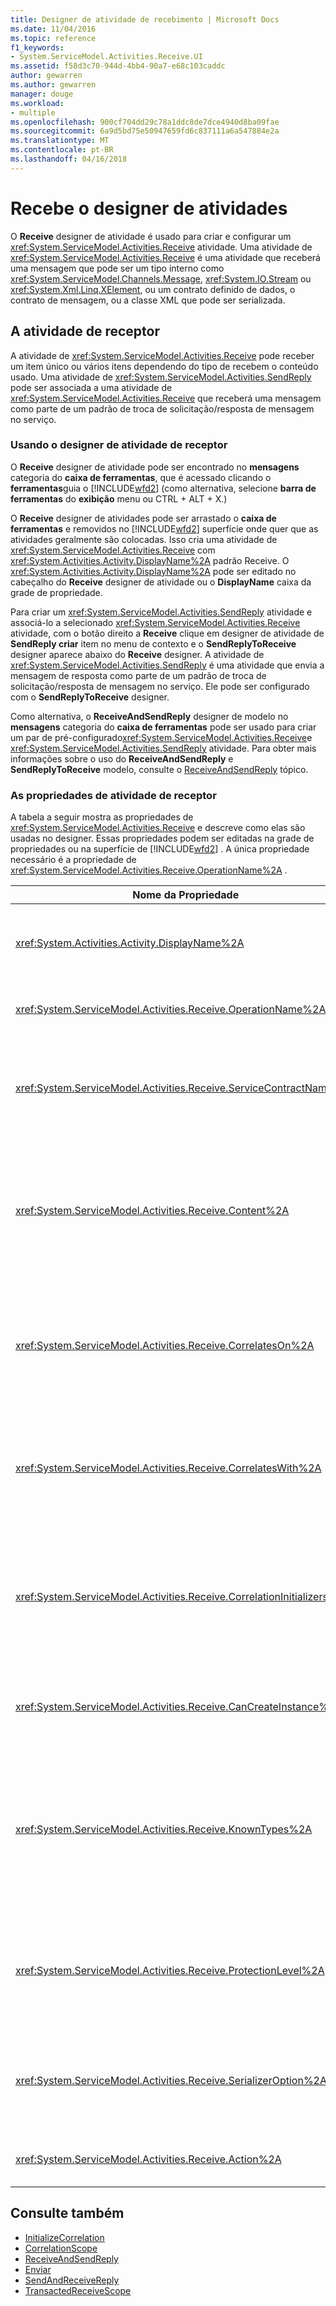 ```yaml
---
title: Designer de atividade de recebimento | Microsoft Docs
ms.date: 11/04/2016
ms.topic: reference
f1_keywords:
- System.ServiceModel.Activities.Receive.UI
ms.assetid: f58d3c70-944d-4bb4-90a7-e68c103caddc
author: gewarren
ms.author: gewarren
manager: douge
ms.workload:
- multiple
ms.openlocfilehash: 900cf704dd29c78a1ddc8de7dce4940d8ba09fae
ms.sourcegitcommit: 6a9d5bd75e50947659fd6c837111a6a547884e2a
ms.translationtype: MT
ms.contentlocale: pt-BR
ms.lasthandoff: 04/16/2018
---
```

# <a name="receive-activity-designer"></a>Recebe o designer de atividades
O **Receive** designer de atividade é usado para criar e configurar um <xref:System.ServiceModel.Activities.Receive> atividade. Uma atividade de <xref:System.ServiceModel.Activities.Receive> é uma atividade que receberá uma mensagem que pode ser um tipo interno como <xref:System.ServiceModel.Channels.Message>, <xref:System.IO.Stream> ou <xref:System.Xml.Linq.XElement>, ou um contrato definido de dados, o contrato de mensagem, ou a classe XML que pode ser serializada.

## <a name="the-receive-activity"></a>A atividade de receptor
 A atividade de <xref:System.ServiceModel.Activities.Receive> pode receber um item único ou vários itens dependendo do tipo de recebem o conteúdo usado. Uma atividade de <xref:System.ServiceModel.Activities.SendReply> pode ser associada a uma atividade de <xref:System.ServiceModel.Activities.Receive> que receberá uma mensagem como parte de um padrão de troca de solicitação/resposta de mensagem no serviço.

### <a name="using-the-receive-activity-designer"></a>Usando o designer de atividade de receptor
 O **Receive** designer de atividade pode ser encontrado no **mensagens** categoria do **caixa de ferramentas**, que é acessado clicando o **ferramentas**guia o [!INCLUDE[wfd2](../workflow-designer/includes/wfd2_md.md)] (como alternativa, selecione **barra de ferramentas** do **exibição** menu ou CTRL + ALT + X.)

 O **Receive** designer de atividades pode ser arrastado o **caixa de ferramentas** e removidos no [!INCLUDE[wfd2](../workflow-designer/includes/wfd2_md.md)] superfície onde quer que as atividades geralmente são colocadas. Isso cria uma atividade de <xref:System.ServiceModel.Activities.Receive> com <xref:System.Activities.Activity.DisplayName%2A> padrão Receive. O <xref:System.Activities.Activity.DisplayName%2A> pode ser editado no cabeçalho do **Receive** designer de atividade ou o **DisplayName** caixa da grade de propriedade.

 Para criar um <xref:System.ServiceModel.Activities.SendReply> atividade e associá-lo a selecionado <xref:System.ServiceModel.Activities.Receive> atividade, com o botão direito a **Receive** clique em designer de atividade de **SendReply criar** item no menu de contexto e o **SendReplyToReceive** designer aparece abaixo do **Receive** designer. A atividade de <xref:System.ServiceModel.Activities.SendReply> é uma atividade que envia a mensagem de resposta como parte de um padrão de troca de solicitação/resposta de mensagem no serviço. Ele pode ser configurado com o **SendReplyToReceive** designer.

 Como alternativa, o **ReceiveAndSendReply** designer de modelo no **mensagens** categoria do **caixa de ferramentas** pode ser usado para criar um par de pré-configurado<xref:System.ServiceModel.Activities.Receive>e <xref:System.ServiceModel.Activities.SendReply> atividade. Para obter mais informações sobre o uso do **ReceiveAndSendReply** e **SendReplyToReceive** modelo, consulte o [ReceiveAndSendReply](../workflow-designer/receiveandsendreply-template-designer.md) tópico.

### <a name="the-receive-activity-properties"></a>As propriedades de atividade de receptor
 A tabela a seguir mostra as propriedades de <xref:System.ServiceModel.Activities.Receive> e descreve como elas são usadas no designer. Essas propriedades podem ser editadas na grade de propriedades ou na superfície de [!INCLUDE[wfd2](../workflow-designer/includes/wfd2_md.md)] . A única propriedade necessário é a propriedade de <xref:System.ServiceModel.Activities.Receive.OperationName%2A> .

|Nome da Propriedade|Necessária|Uso|
|-------------------|--------------|-----------|
|<xref:System.Activities.Activity.DisplayName%2A>|False|Especifica o nome amigável de atividade de <xref:System.ServiceModel.Activities.Receive> . O valor padrão é receber.<br /><br /> Embora o uso de um valor não padrão para <xref:System.Activities.Activity.DisplayName%2A> amigável não é necessário restrita, é uma prática recomendada usar um valor.|
|<xref:System.ServiceModel.Activities.Receive.OperationName%2A>|verdadeiro|Especifica o nome da operação de serviço implementada por esta atividade de <xref:System.ServiceModel.Activities.Receive> . Esta propriedade é usada para construir o valor padrão para o **ação** propriedade se o **ação** propriedade não está definida explicitamente.|
|<xref:System.ServiceModel.Activities.Receive.ServiceContractName%2A>|False|Especifica o nome do contrato de serviço. Essa propriedade é usada para agrupar operações de serviço em contratos de serviço individuais. Todas as atividades de <xref:System.ServiceModel.Activities.Receive> que têm mesmo <xref:System.ServiceModel.Activities.Receive.ServiceContractName%2A> são agrupadas no mesmo contrato de serviço (tipo de porta de WSDL.) O valor padrão é o nome totalmente qualificado de CLR de atividade de nível superior (raiz).|
|<xref:System.ServiceModel.Activities.Receive.Content%2A>|False|Especifica o conteúdo de mensagem ou de parâmetro para receber. Pode ser uma atividade de <xref:System.ServiceModel.Activities.ReceiveMessageContent> ou uma atividade de <xref:System.ServiceModel.Activities.ReceiveParametersContent> . Editar essa propriedade clicando no botão de reticências ao lado de **conteúdo** campo na grade de propriedade ou clicando o **definir...**  botão ao lado de **conteúdo** rótulo no **Receive** superfície do designer de atividade. Ambos exibem o **definição de conteúdo** caixa de diálogo. Para obter mais informações sobre como usar essa caixa, consulte o [caixa de diálogo Definição de conteúdo](../workflow-designer/content-definition-dialog-box.md) tópico.|
|<xref:System.ServiceModel.Activities.Receive.CorrelatesOn%2A>|False|Especifica se correlaciona entre atividades de <xref:System.ServiceModel.Activities.Receive> em operações de serviço de um fluxo de trabalho com um objeto de <xref:System.ServiceModel.MessageQuerySet> . Clique no botão de reticências ao lado de <xref:System.ServiceModel.Activities.Receive.CorrelatesOn%2A> propriedade na grade de propriedades para abrir o **definição de CorrelatesOn** caixa de diálogo. Para obter mais informações sobre o uso dessa caixa de diálogo, consulte o [caixa de diálogo Definição de conteúdo](../workflow-designer/content-definition-dialog-box.md) tópico.|
|<xref:System.ServiceModel.Activities.Receive.CorrelatesWith%2A>|False|Especifica <xref:System.ServiceModel.Activities.CorrelationHandle> usado para rotear a mensagem à instância apropriado de fluxo de trabalho.<br /><br /> Clique no botão de reticências ao lado de <xref:System.ServiceModel.Activities.Receive.CorrelatesWith%2A> propriedade na grade de propriedades para abrir o **Editor de expressão** caixa de diálogo. Para obter mais informações sobre o uso dessa caixa de diálogo, consulte o [como: usar o Editor de expressão](../workflow-designer/how-to-use-the-expression-editor.md) tópico.|
|<xref:System.ServiceModel.Activities.Receive.CorrelationInitializers%2A>|False|Especifica a coleção de objetos de <xref:System.ServiceModel.Activities.CorrelationInitializer> que inicializam vários objetos de <xref:System.ServiceModel.Activities.CorrelationHandle> que configuram esta atividade de <xref:System.ServiceModel.Activities.Receive> dentro de fluxo de trabalho. Clique no botão de reticências ao lado de <xref:System.ServiceModel.Activities.Receive.CorrelationInitializers%2A> propriedade na grade de propriedades para abrir o **adicionar inicializadores de correlação** caixa de diálogo. Para obter mais informações sobre como usar essa caixa, consulte o [caixa de diálogo Adicionar CorrelationInitializers](../workflow-designer/add-correlationinitializers-dialog-box.md) tópico.|
|<xref:System.ServiceModel.Activities.Receive.CanCreateInstance%2A>|False|Especifica um valor que determina se uma nova instância de fluxo de trabalho é criada para processar a mensagem se a mensagem não correlaciona a uma instância existente de fluxo de trabalho. Se o valor for definido como **true**, uma nova instância de fluxo de trabalho é criada para processar a mensagem quando a mensagem não está correlacionada com uma instância de fluxo de trabalho existente.|
|<xref:System.ServiceModel.Activities.Receive.KnownTypes%2A>|False|Especifica uma coleção de tipos conhecidos para a operação de serviço implementada por esta atividade de <xref:System.ServiceModel.Activities.Receive> . Esta propriedade deve ser usada em conjunto com a propriedade de <xref:System.ServiceModel.Activities.Receive.SerializerOption%2A> definida como <xref:System.Runtime.Serialization.DataContractSerializer>. É ignorada se <xref:System.Xml.Serialization.XmlSerializer> é usado.<br /><br /> Clique no botão de reticências ao lado de **KnownTypes** campo na grade de propriedades para exibir o **Editor de coleção do tipo** caixa de diálogo com a qual você pode adicionar tipos relevantes. Para obter mais informações sobre como usar essa caixa, consulte o [caixa de diálogo do Editor de coleção de tipo](../workflow-designer/type-collection-editor-dialog-box.md) tópico.|
|<xref:System.ServiceModel.Activities.Receive.ProtectionLevel%2A>|False|Especifica <xref:System.Net.Security.ProtectionLevel> para a mensagem.<br /><br /> 1. <xref:System.Net.Security.ProtectionLevel> significa somente autenticação.<br />2. <xref:System.Net.Security.ProtectionLevel> significa assinar dados para ajudar a garantir a integridade dos dados transmitidos.<br />3. <xref:System.Net.Security.ProtectionLevel> significa criptografar e assinar os dados para ajudar a garantir a confidencialidade e a integridade dos dados transmitidos.|
|<xref:System.ServiceModel.Activities.Receive.SerializerOption%2A>|False|Especifica o tipo de serializador para usar a operação de serviço implementada pela atividade de <xref:System.ServiceModel.Activities.Receive> . O valor padrão é <xref:System.Runtime.Serialization.DataContractSerializer>, que serializa e desserializa uma instância de um tipo em um fluxo XML ou em um documento que usa um contrato fornecido de dados. <xref:System.Xml.Serialization.XmlSerializer> também pode ser usado se mais controle sobre é necessário XML.|
|<xref:System.ServiceModel.Activities.Receive.Action%2A>|False|Especifica o cabeçalho da ação de mensagem. Se ele não for definido explicitamente, seu valor padrão é: https://tempuri.org/{service namespace de contrato} / {nome do contrato de serviço} / {nome da operação}.|

## <a name="see-also"></a>Consulte também

- [InitializeCorrelation](../workflow-designer/initializecorrelation-activity-designer.md)
- [CorrelationScope](../workflow-designer/correlationscope-activity-designer.md)
- [ReceiveAndSendReply](../workflow-designer/receiveandsendreply-template-designer.md)
- [Enviar](../workflow-designer/send-activity-designer.md)
- [SendAndReceiveReply](../workflow-designer/sendandreceivereply-template-designer.md)
- [TransactedReceiveScope](../workflow-designer/transactedreceivescope-activity-designer.md)